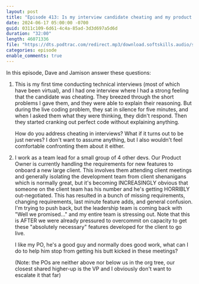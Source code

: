 ```yaml
---
layout: post
title: "Episode 413: Is my interview candidate cheating and my product owner is getting WRECKED by the client"
date: 2024-06-17 05:00:00 -0700
guid: 0311c109-6d61-4c4a-85ad-3d3d697a5d6d
duration: "32:00"
length: 46071336
file: "https://dts.podtrac.com/redirect.mp3/download.softskills.audio/sse-413.mp3"
categories: episode
enable_comments: true
---
```


In this episode, Dave and Jamison answer these questions:

1. This is my first time conducting technical interviews (most of which have been virtual), and I had one interview where I had a strong feeling that the candidate was cheating. They breezed through the short problems I gave them, and they were able to explain their reasoning. But during the live coding problem, they sat in silence for five minutes, and when I asked them what they were thinking, they didn't respond. Then they started cranking out perfect code without explaining anything.
   
   How do you address cheating in interviews? What if it turns out to be just nerves? I don't want to assume anything, but I also wouldn't feel comfortable confronting them about it either.

2. I work as a team lead for a small group of 4 other devs. Our Product Owner is currently handling the requirements for new features to onboard a new large client. This involves them attending client meetings  and generally isolating the development team from client shenanigans which is normally great, but it's becoming INCREASINGLY obvious that someone on the client team has his number and he's getting HORRIBLY out-negotiated. This has resulted in a bunch of missing requirements, changing requirements, last minute feature adds, and general confusion. I'm trying to push back, but the leadership team is coming back with "Well we promised..." and my entire team is stressing out. Note that this is AFTER we were already pressured to overcommit on capacity to get these "absolutely necessary" features developed for the client to go live.
   
   I like my PO, he's a good guy and normally does good work, what can I do to help him stop from getting his butt kicked in these meetings?
   
   (Note: the POs are neither above nor below us in the org tree, our closest shared higher-up is the VP and I obviously don't want to escalate it that far)
